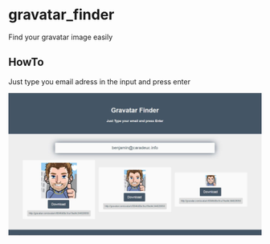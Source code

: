 # gravatar_finder
Find your gravatar image easily

## HowTo
Just type you email adress in the input and press enter

![screenshot](/screenshot.jpg "Screenshot")


